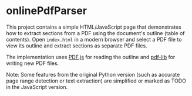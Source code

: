 # onlinePdfParser

This project contains a simple HTML/JavaScript page that demonstrates how to extract
sections from a PDF using the document's outline (table of contents). Open
`index.html` in a modern browser and select a PDF file to view its outline and
extract sections as separate PDF files.

The implementation uses [PDF.js](https://mozilla.github.io/pdf.js/) for reading
the outline and [pdf-lib](https://github.com/Hopding/pdf-lib) for writing new
PDF files.

Note: Some features from the original Python version (such as accurate page
range detection or text extraction) are simplified or marked as TODO in the
JavaScript version.

